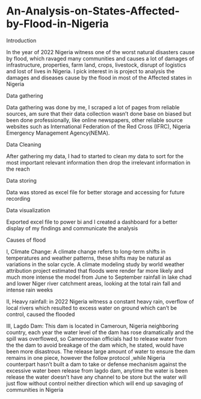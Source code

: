 # An-Analysis-on-States-Affected-by-Flood-in-Nigeria
Introduction

In the year of 2022 Nigeria witness one of the worst natural disasters cause by flood, which ravaged many communities and causes a lot of damages of infrastructure, properties, farm land, crops, livestock, disrupt of logistics and lost of lives in Nigeria.
I pick interest in is project to analysis the damages and diseases cause by the flood in most of the Affected states in Nigeria 

Data gathering

Data gathering was done by me, I scraped a lot of pages from reliable sources, am sure that their data collection wasn’t done base on biased but been done professionally, like online newspapers, other reliable source websites such as International Federation of the Red Cross (IFRC), Nigeria Emergency Management Agency(NEMA).

Data Cleaning

After gathering my data, I had to started to clean my data to sort for the most important relevant information then drop the irrelevant information in the reach

Data storing 

Data was stored as excel file for better storage and accessing for future recording

Data visualization 

Exported excel file to power bi and I created a dashboard for a better display of my findings and communicate the analysis



Causes of flood

I, Climate Change:
A climate change refers to long-term shifts in temperatures and weather patterns, these shifts may be natural as variations in the solar cycle.
  A climate modeling study by world weather attribution project estimated that floods were render far more likely and much more intense the model from June to September rainfall in lake chad and lower Niger river catchment areas, looking at the total rain fall and intense rain weeks

II, Heavy rainfall: 
in 2022 Nigeria witness a constant heavy rain, overflow of local rivers which resulted to excess water on ground which can’t be control, caused the flooded

III, Lagdo Dam: 
This dam is located in Cameroun, Nigeria neighboring country, each year the water level of the dam has rose dramatically and the spill was overflowed, so Cameroonian officials had to release water from the the dam to avoid breakage of the dam which, he stated, would have been more disastrous. The release large amount of water to ensure the dam remains in one piece, however the follow protocol ,while Nigeria counterpart hasn’t built a dam to take or defense mechanism against the excessive water been release from lagdo dam, anytime the water is been release the water doesn’t have any channel to be store but the water will just flow without control neither direction which will end up savaging of communities in Nigeria
